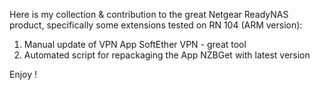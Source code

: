 Here is my collection & contribution to the great Netgear ReadyNAS product, specifically some extensions tested on RN 104 (ARM version):

1) Manual update of VPN App SoftEther VPN - great tool
2) Automated script for repackaging the App NZBGet with latest version

Enjoy !